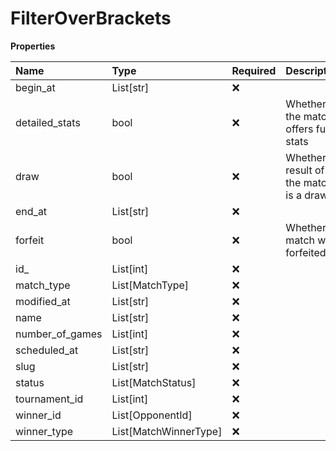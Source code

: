 # FilterOverBrackets

**Properties**

| Name            | Type                  | Required | Description                           |
| :-------------- | :-------------------- | :------- | :------------------------------------ |
| begin_at        | List[str]             | ❌       |                                       |
| detailed_stats  | bool                  | ❌       | Whether the match offers full stats   |
| draw            | bool                  | ❌       | Whether result of the match is a draw |
| end_at          | List[str]             | ❌       |                                       |
| forfeit         | bool                  | ❌       | Whether match was forfeited           |
| id\_            | List[int]             | ❌       |                                       |
| match_type      | List[MatchType]       | ❌       |                                       |
| modified_at     | List[str]             | ❌       |                                       |
| name            | List[str]             | ❌       |                                       |
| number_of_games | List[int]             | ❌       |                                       |
| scheduled_at    | List[str]             | ❌       |                                       |
| slug            | List[str]             | ❌       |                                       |
| status          | List[MatchStatus]     | ❌       |                                       |
| tournament_id   | List[int]             | ❌       |                                       |
| winner_id       | List[OpponentId]      | ❌       |                                       |
| winner_type     | List[MatchWinnerType] | ❌       |                                       |

<!-- This file was generated by liblab | https://liblab.com/ -->
